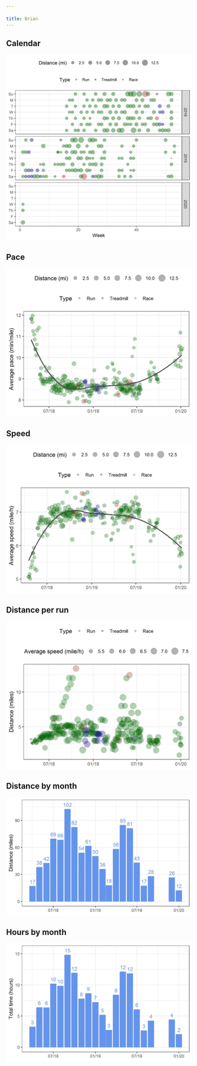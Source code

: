 ```yaml
---

title: Brian
---
```




## Calendar
![](plots/Brian-distance-calendar.jpg)


## Pace
![](plots/Brian-pace-with-trend.jpg)


## Speed
![](plots/Brian-speed-with-trend.jpg)


## Distance per run
![](plots/Brian-distance-per-run.jpg)


## Distance by month
![](plots/Brian-distance-by-month.jpg)


## Hours by month
![](plots/Brian-time-by-month.jpg)
